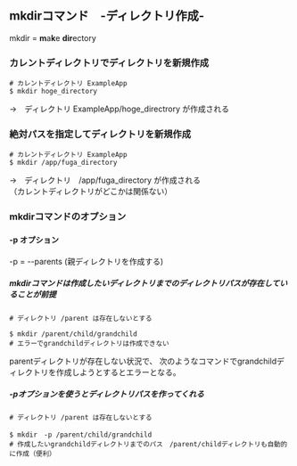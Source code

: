 ## mkdirコマンド　-ディレクトリ作成-

mkdir = **m**a**k**e **dir**ectory

### カレントディレクトリでディレクトリを新規作成

```
# カレントディレクトリ ExampleApp 
$ mkdir hoge_directory
```
→　ディレクトリ ExampleApp/hoge_directrory が作成される

### 絶対パスを指定してディレクトリを新規作成

```
# カレントディレクトリ ExampleApp 
$ mkdir /app/fuga_directory
```

→　ディレクトリ　/app/fuga_directory が作成される  
   （カレントディレクトリがどこかは関係ない）

### mkdirコマンドのオプション

#### -p オプション

-p = --parents (親ディレクトリを作成する)

##### mkdirコマンドは作成したいディレクトリまでのディレクトリパスが存在していることが前提
```
# ディレクトリ /parent は存在しないとする

$ mkdir /parent/child/grandchild
# エラーでgrandchildディレクトリは作成できない
```

parentディレクトリが存在しない状況で、
次のようなコマンドでgrandchildディレクトリを作成しようとするとエラーとなる。

##### -pオプションを使うとディレクトリパスを作ってくれる
```
# ディレクトリ /parent は存在しないとする

$ mkdir　-p /parent/child/grandchild
# 作成したいgrandchildディレクトリまでのパス　/parent/childディレクトリも自動的に作成（便利）
```


